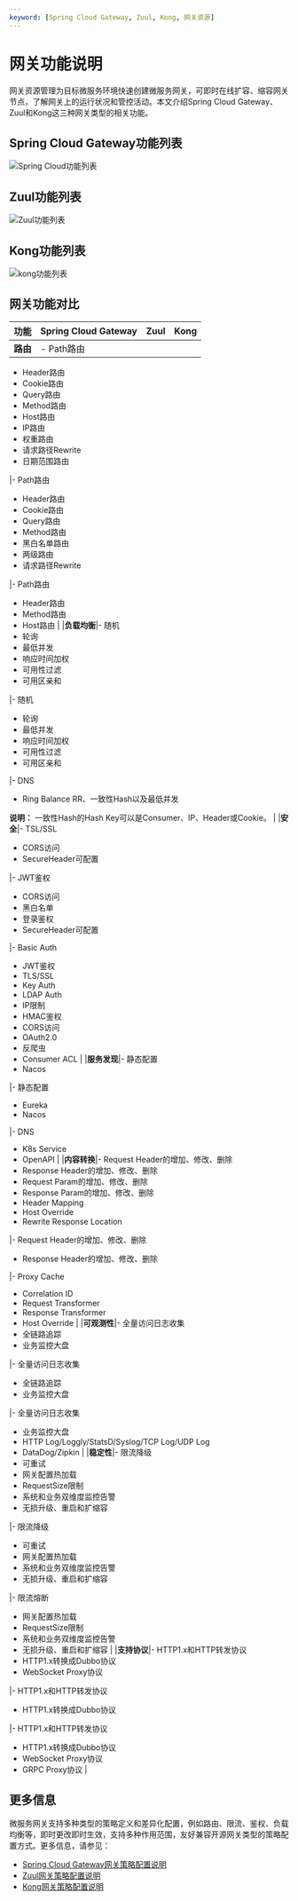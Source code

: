 ```yaml
---
keyword: [Spring Cloud Gateway, Zuul, Kong, 网关资源]
---
```


# 网关功能说明

网关资源管理为目标微服务环境快速创建微服务网关，可即时在线扩容、缩容网关节点，了解网关上的运行状况和管控活动。本文介绍Spring Cloud Gateway、Zuul和Kong这三种网关类型的相关功能。

## Spring Cloud Gateway功能列表

![Spring Cloud功能列表](https://static-aliyun-doc.oss-accelerate.aliyuncs.com/assets/img/zh-CN/6017916061/p184782.png)

## Zuul功能列表

![Zuul功能列表](https://static-aliyun-doc.oss-accelerate.aliyuncs.com/assets/img/zh-CN/0559916061/p184784.png)

## Kong功能列表

![kong功能列表](https://static-aliyun-doc.oss-accelerate.aliyuncs.com/assets/img/zh-CN/4630926061/p185008.png)

## 网关功能对比

|功能|Spring Cloud Gateway|Zuul|Kong|
|--|--------------------|----|----|
|**路由**|-   Path路由
-   Header路由
-   Cookie路由
-   Query路由
-   Method路由
-   Host路由
-   IP路由
-   权重路由
-   请求路径Rewrite
-   日期范围路由

|-   Path路由
-   Header路由
-   Cookie路由
-   Query路由
-   Method路由
-   黑白名单路由
-   两级路由
-   请求路径Rewrite

|-   Path路由
-   Header路由
-   Method路由
-   Host路由 |
|**负载均衡**|-   随机
-   轮询
-   最低并发
-   响应时间加权
-   可用性过滤
-   可用区亲和

|-   随机
-   轮询
-   最低并发
-   响应时间加权
-   可用性过滤
-   可用区亲和

|-   DNS
-   Ring Balance RR、一致性Hash以及最低并发

**说明：** 一致性Hash的Hash Key可以是Consumer、IP、Header或Cookie。 |
|**安全**|-   TSL/SSL
-   CORS访问
-   SecureHeader可配置

|-   JWT鉴权
-   CORS访问
-   黑白名单
-   登录鉴权
-   SecureHeader可配置

|-   Basic Auth
-   JWT鉴权
-   TLS/SSL
-   Key Auth
-   LDAP Auth
-   IP限制
-   HMAC鉴权
-   CORS访问
-   OAuth2.0
-   反爬虫
-   Consumer ACL |
|**服务发现**|-   静态配置
-   Nacos

|-   静态配置
-   Eureka
-   Nacos

|-   DNS
-   K8s Service
-   OpenAPI |
|**内容转换**|-   Request Header的增加、修改、删除
-   Response Header的增加、修改、删除
-   Request Param的增加、修改、删除
-   Response Param的增加、修改、删除
-   Header Mapping
-   Host Override
-   Rewrite Response Location

|-   Request Header的增加、修改、删除
-   Response Header的增加、修改、删除

|-   Proxy Cache
-   Correlation ID
-   Request Transformer
-   Response Transformer
-   Host Override |
|**可观测性**|-   全量访问日志收集
-   全链路追踪
-   业务监控大盘

|-   全量访问日志收集
-   全链路追踪
-   业务监控大盘

|-   全量访问日志收集
-   业务监控大盘
-   HTTP Log/Loggly/StatsD/Syslog/TCP Log/UDP Log
-   DataDog/Zipkin |
|**稳定性**|-   限流降级
-   可重试
-   网关配置热加载
-   RequestSize限制
-   系统和业务双维度监控告警
-   无损升级、重启和扩缩容

|-   限流降级
-   可重试
-   网关配置热加载
-   系统和业务双维度监控告警
-   无损升级、重启和扩缩容

|-   限流熔断
-   网关配置热加载
-   RequestSize限制
-   系统和业务双维度监控告警
-   无损升级、重启和扩缩容 |
|**支持协议**|-   HTTP1.x和HTTP转发协议
-   HTTP1.x转换成Dubbo协议
-   WebSocket Proxy协议

|-   HTTP1.x和HTTP转发协议
-   HTTP1.x转换成Dubbo协议

|-   HTTP1.x和HTTP转发协议
-   HTTP1.x转换成Dubbo协议
-   WebSocket Proxy协议
-   GRPC Proxy协议 |

## 更多信息

微服务网关支持多种类型的策略定义和差异化配置，例如路由、限流、鉴权、负载均衡等，即时更改即时生效，支持多种作用范围，友好兼容开源网关类型的策略配置方式。更多信息，请参见：

-   [Spring Cloud Gateway网关策略配置说明]()
-   [Zuul网关策略配置说明]()
-   [Kong网关策略配置说明]()

